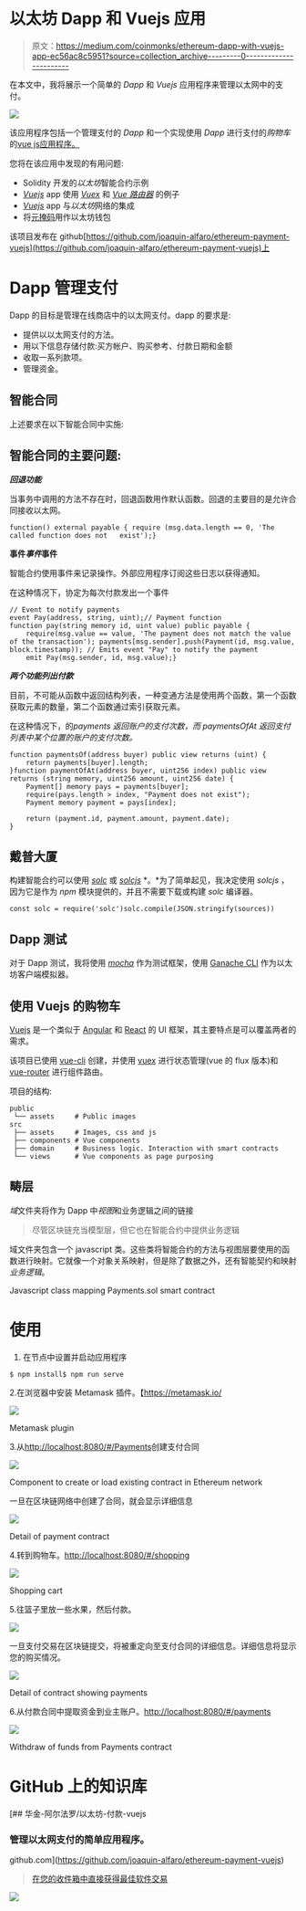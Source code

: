 # 以太坊 Dapp 和 Vuejs 应用

> 原文：<https://medium.com/coinmonks/ethereum-dapp-with-vuejs-app-ec56ac8c5951?source=collection_archive---------0----------------------->

在本文中，我将展示一个简单的 *Dapp* 和 *Vuejs* 应用程序来管理以太网中的支付。

![](img/81c6516c346d96f36dda6e4856806442.png)

该应用程序包括一个管理支付的 *Dapp* 和一个实现使用 *Dapp* 进行支付的*购物车*的[vue js应用程序。](https://vuejs.org/)

您将在该应用中发现的有用问题:

*   Solidity 开发的*以太坊*智能合约示例
*   [*Vuejs*](https://vuejs.org/) app 使用 [*Vuex*](https://vuex.vuejs.org/) 和 [*Vue 路由器*](https://router.vuejs.org/) 的例子
*   [*Vuejs*](https://vuejs.org/) app 与*以太坊*网络的集成
*   将[元掩码](https://metamask.io/)用作以太坊钱包

该项目发布在 github[https://github.com/joaquin-alfaro/ethereum-payment-vuejs](https://github.com/joaquin-alfaro/ethereum-payment-vuejs)上

# Dapp 管理支付

Dapp 的目标是管理在线商店中的以太网支付。dapp 的要求是:

*   提供以以太网支付的方法。
*   用以下信息存储付款:买方帐户、购买参考、付款日期和金额
*   收取一系列款项。
*   管理资金。

## 智能合同

上述要求在以下智能合同中实施:

## **智能合同的主要问题:**

***回退功能***

当事务中调用的方法不存在时，回退函数用作默认函数。回退的主要目的是允许合同接收以太网。

```
function() external payable { require (msg.data.length == 0, 'The called function does not   exist');}
```

**事件*事件*事件**

智能合约使用事件来记录操作。外部应用程序订阅这些日志以获得通知。

在这种情况下，协定为每次付款发出一个事件

```
// Event to notify payments
event Pay(address, string, uint);// Payment function
function pay(string memory id, uint value) public payable {
    require(msg.value == value, 'The payment does not match the value of the transaction'); payments[msg.sender].push(Payment(id, msg.value, block.timestamp)); // Emits event "Pay" to notify the payment
    emit Pay(msg.sender, id, msg.value);}
```

***两个功能列出付款***

目前，不可能从函数中返回结构列表，一种变通方法是使用两个函数，第一个函数获取元素的数量，第二个函数通过索引获取元素。

在这种情况下，的*payments 返回账户的支付次数，而 *paymentsOfAt* 返回支付列表中某个位置的账户的支付次数。*

```
function paymentsOf(address buyer) public view returns (uint) {
    return payments[buyer].length;
}function paymentOfAt(address buyer, uint256 index) public view returns (string memory, uint256 amount, uint256 date) {
    Payment[] memory pays = payments[buyer];
    require(pays.length > index, "Payment does not exist");
    Payment memory payment = pays[index];

    return (payment.id, payment.amount, payment.date);
}
```

## **戴普大厦**

构建智能合约可以使用 [*solc*](https://github.com/ethereum/solidity) 或 [*solcjs*](https://github.com/ethereum/solc-js) *。*为了简单起见，我决定使用 *solcjs* ，因为它是作为 *npm* 模块提供的，并且不需要下载或构建 *solc* 编译器。

```
const solc = require('solc')solc.compile(JSON.stringify(sources))
```

## **Dapp 测试**

对于 Dapp 测试，我将使用 [*mocha*](https://mochajs.org/) 作为测试框架，使用 [Ganache CLI](https://github.com/trufflesuite/ganache-cli) 作为以太坊客户端模拟器。

## 使用 Vuejs 的购物车

[Vuejs](https://vuejs.org/) 是一个类似于 [Angular](https://angular.io/) 和 [React](https://reactjs.org/) 的 UI 框架，其主要特点是可以覆盖两者的需求。

该项目已使用 [vue-cli](https://cli.vuejs.org/) 创建，并使用 [vuex](https://vuex.vuejs.org/) 进行状态管理(vue 的 flux 版本)和 [vue-router](https://router.vuejs.org/) 进行组件路由。

项目的结构:

```
public
 └── assets     # Public images
src
 ├── assets     # Images, css and js
 ├── components # Vue components
 ├── domain     # Business logic. Interaction with smart contracts
 └── views      # Vue components as page purposing
```

## 畴层

*域*文件夹将作为 Dapp 中*视图*和业务逻辑之间的链接

> 尽管区块链充当模型层，但它也在智能合约中提供业务逻辑

域文件夹包含一个 javascript 类。这些类将智能合约的方法与视图层要使用的函数进行映射。它就像一个对象关系映射，但是除了数据之外，还有智能契约和映射*业务逻辑*。

Javascript class mapping Payments.sol smart contract

# 使用

1.  在节点中设置并启动应用程序

```
$ npm install$ npm run serve
```

2.在浏览器中安装 Metamask 插件。【https://metamask.io/ 

![](img/ae7f152a321fc42b8e0b67034f380316.png)

Metamask plugin

3.从[http://localhost:8080/#/Payments](http://localhost:8080/#/payments)创建支付合同

![](img/77883b815da43efaa3d7a9b9343ed217.png)

Component to create or load existing contract in Ethereum network

一旦在区块链网络中创建了合同，就会显示详细信息

![](img/4b1b67e166f901dac99f8a29ed721261.png)

Detail of payment contract

4.转到购物车。[http://localhost:8080/#/shopping](http://localhost:8080/#/shopping)

![](img/a13f05d7f3fac28534a90daf17f56c8b.png)

Shopping cart

5.往篮子里放一些水果，然后付款。

![](img/ef9556e1626da183baf67e21e1e5729b.png)

一旦支付交易在区块链提交，将被重定向至支付合同的详细信息。详细信息将显示您的购买情况。

![](img/4ecd6cf0fa150a20c24dee3da0811f6c.png)

Detail of contract showing payments

6.从付款合同中提取资金到业主账户。[http://localhost:8080/#/payments](http://localhost:8080/#/payments)

![](img/6ebd7652c0e554a484d7345238ff1c12.png)

Withdraw of funds from Payments contract

# GitHub 上的知识库

[](https://github.com/joaquin-alfaro/ethereum-payment-vuejs) [## 华金-阿尔法罗/以太坊-付款-vuejs

### 管理以太网支付的简单应用程序。

github.com](https://github.com/joaquin-alfaro/ethereum-payment-vuejs) 

> [在您的收件箱中直接获得最佳软件交易](https://coincodecap.com/?utm_source=coinmonks)

[![](img/7c0b3dfdcbfea594cc0ae7d4f9bf6fcb.png)](https://coincodecap.com/?utm_source=coinmonks)